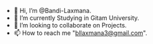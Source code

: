 - 👋 Hi, I’m @Bandi-Laxmana.
- 🌱 I’m currently Studying in Gitam University.
- 💞️ I’m looking to collaborate on Projects.
- 📫 How to reach me "bllaxmana3@gmail.com".

<!---
Bandi-Laxmana/Bandi-Laxmana is a ✨ special ✨ repository because its `README.md` (this file) appears on your GitHub profile.
You can click the Preview link to take a look at your changes.
--->
<now after my errors iam adding the new lines>
<now i think i hjave to make changes but i dont know what to do>